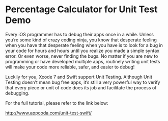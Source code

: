 # Percentage Calculator for Unit Test Demo

Every iOS programmer has to debug their apps once in a while. Unless you’re some kind of crazy coding ninja, you know that desperate feeling when you have that desperate feeling when you have is to look for a bug in your code for hours and hours until you realize you made a simple syntax error. Or even worse, never finding the bugs. No matter if you are new to programming or have developed multiple apps, routinely writing unit tests will make your code more reliable, safer, and easier to debug!

Luckily for you, Xcode 7 and Swift support Unit Testing. Although Unit Testing doesn’t mean bug free apps, it’s still a very powerful way to verify that every piece or unit of code does its job and facilitate the process of debugging.

For the full tutorial, please refer to the link below:

http://www.appcoda.com/unit-test-swift/

